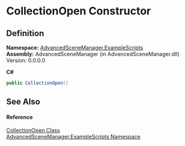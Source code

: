 # CollectionOpen Constructor




## Definition
**Namespace:** <a href="N_AdvancedSceneManager_ExampleScripts.md">AdvancedSceneManager.ExampleScripts</a>  
**Assembly:** AdvancedSceneManager (in AdvancedSceneManager.dll) Version: 0.0.0.0

**C#**
``` C#
public CollectionOpen()
```



## See Also


#### Reference
<a href="T_AdvancedSceneManager_ExampleScripts_CollectionOpen.md">CollectionOpen Class</a>  
<a href="N_AdvancedSceneManager_ExampleScripts.md">AdvancedSceneManager.ExampleScripts Namespace</a>  
